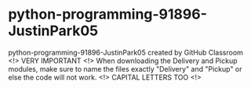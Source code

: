 # python-programming-91896-JustinPark05
python-programming-91896-JustinPark05 created by GitHub Classroom
<!> VERY IMPORTANT <!>
When downloading the Delivery and Pickup modules, make sure to name the files exactly "Delivery" and "Pickup" or else the code will not work. <!> CAPITAL LETTERS TOO <!>
